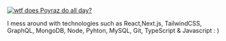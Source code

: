 [![wtf does Poyraz do all day?](https://github-readme-stats.vercel.app/api?username=poypoydev)](https://github.com/anuraghazra/github-readme-stats)



I mess around with technologies such as React,Next.js, TailwindCSS, GraphQL, MongoDB, Node, Pyhton, MySQL, Git, TypeScript & Javascript : )
